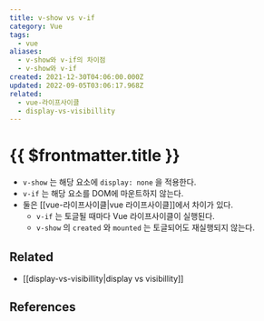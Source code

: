 ```yaml
---
title: v-show vs v-if
category: Vue
tags:
  - vue
aliases:
  - v-show와 v-if의 차이점
  - v-show와 v-if
created: 2021-12-30T04:06:00.000Z
updated: 2022-09-05T03:06:17.968Z
related:
  - vue-라이프사이클
  - display-vs-visibillity
---
```


# {{ $frontmatter.title }}

- `v-show` 는 해당 요소에 `display: none` 을 적용한다.
- `v-if` 는 해당 요소를 DOM에 마운트하지 않는다.
- 둘은 [[vue-라이프사이클|vue 라이프사이클]]에서 차이가 있다.
  - `v-if` 는 토글될 때마다 Vue 라이프사이클이 실행된다.
  - `v-show` 의 `created` 와 `mounted` 는 토글되어도 재실행되지 않는다.

## Related

- [[display-vs-visibillity|display vs visibillity]]

## References
